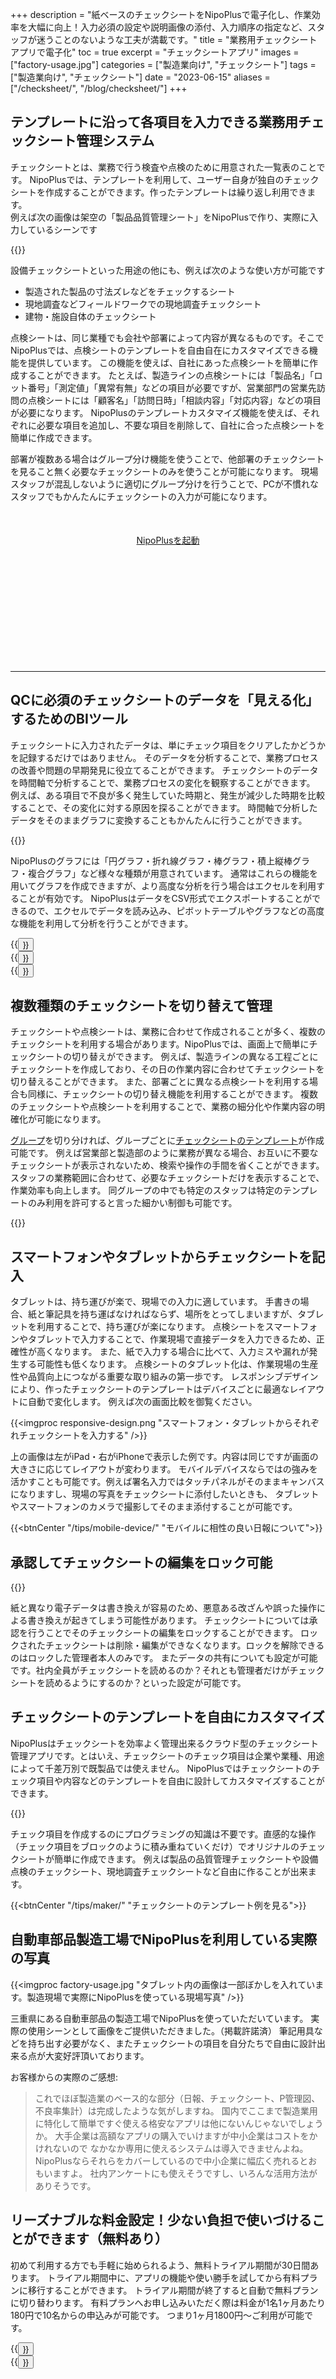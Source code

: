 +++
description = "紙ベースのチェックシートをNipoPlusで電子化し、作業効率を大幅に向上！入力必須の設定や説明画像の添付、入力順序の指定など、スタッフが迷うことのないような工夫が満載です。"
title = "業務用チェックシートアプリで電子化"
toc = true
excerpt = "チェックシートアプリ"
images = ["factory-usage.jpg"]
categories = ["製造業向け", "チェックシート"]
tags = ["製造業向け", "チェックシート"]
date = "2023-06-15"
aliases = ["/checksheet/", "/blog/checksheet/"]
+++

## テンプレートに沿って各項目を入力できる業務用チェックシート管理システム

チェックシートとは、業務で行う検査や点検のために用意された一覧表のことです。
NipoPlusでは、テンプレートを利用して、ユーザー自身が独自のチェックシートを作成することができます。作ったテンプレートは繰り返し利用できます。  
例えば次の画像は架空の「製品品質管理シート」をNipoPlusで作り、実際に入力しているシーンです

{{<icatch filename="check-sheet-app" msg="繰り返し使える チェックシートApp" title="業務用チェックシートアプリ" fontsize="30px" alice="ok" >}}

設備チェックシートといった用途の他にも、例えば次のような使い方が可能です

- 製造された製品の寸法ズレなどをチェックするシート
- 現地調査などフィールドワークでの現地調査チェックシート
- 建物・施設自体のチェックシート

点検シートは、同じ業種でも会社や部署によって内容が異なるものです。そこでNipoPlusでは、点検シートのテンプレートを自由自在にカスタマイズできる機能を提供しています。
この機能を使えば、自社にあった点検シートを簡単に作成することができます。
たとえば、製造ラインの点検シートには「製品名」「ロット番号」「測定値」「異常有無」などの項目が必要ですが、営業部門の営業先訪問の点検シートには「顧客名」「訪問日時」「相談内容」「対応内容」などの項目が必要になります。
NipoPlusのテンプレートカスタマイズ機能を使えば、それぞれに必要な項目を追加し、不要な項目を削除して、自社に合った点検シートを簡単に作成できます。

部署が複数ある場合はグループ分け機能を使うことで、他部署のチェックシートを見ること無く必要なチェックシートのみを使うことが可能になります。
現場スタッフが混乱しないように適切にグループ分けを行うことで、PCが不慣れなスタッフでもかんたんにチェックシートの入力が可能になります。

<div style="text-align:center;margin: 50px 0;">
  <a href="https://nipo-plus.web.app/" class="btn btn-lg btn-primary" target="_blank">NipoPlusを起動</a>
</div>

<hr style="margin-top: 200px;" />

## QCに必須のチェックシートのデータを「見える化」するためのBIツール

チェックシートに入力されたデータは、単にチェック項目をクリアしたかどうかを記録するだけではありません。
そのデータを分析することで、業務プロセスの改善や問題の早期発見に役立てることができます。
チェックシートのデータを時間軸で分析することで、業務プロセスの変化を観察することができます。
例えば、ある項目で不良が多く発生していた時期と、発生が減少した時期を比較することで、その変化に対する原因を探ることができます。
時間軸で分析したデータをそのままグラフに変換することもかんたんに行うことができます。

{{<icatch filename="check-sheet-charts" msg="チェックシートデータを その場でグラフ化" title="エクセルを使わなくてもチェックシートのデータを即座にグラフ化できます" fontsize="30px" alice="pc" >}}

NipoPlusのグラフには「円グラフ・折れ線グラフ・棒グラフ・積上縦棒グラフ・複合グラフ」など様々な種類が用意されています。
通常はこれらの機能を用いてグラフを作成できますが、より高度な分析を行う場合はエクセルを利用することが有効です。
NipoPlusはデータをCSV形式でエクスポートすることができるので、エクセルでデータを読み込み、ピボットテーブルやグラフなどの高度な機能を利用して分析を行うことができます。


<div class="row justify-content-center">
<div class="col-sm-16 col-md-5">{{<button "/docs/manual/analytics/transition/" "データ推移">}}</div>
<div class="col-sm-16 col-md-6">{{<button "/docs/manual/analytics/chart/" "グラフ作成">}}</div>
<div class="col-sm-16 col-md-5">{{<button "/tips/sales_report/" "エクセルの集計">}}</div>
</div>



## 複数種類のチェックシートを切り替えて管理

チェックシートや点検シートは、業務に合わせて作成されることが多く、複数のチェックシートを利用する場合があります。NipoPlusでは、画面上で簡単にチェックシートの切り替えができます。
例えば、製造ラインの異なる工程ごとにチェックシートを作成しており、その日の作業内容に合わせてチェックシートを切り替えることができます。
また、部署ごとに異なる点検シートを利用する場合も同様に、チェックシートの切り替え機能を利用することができます。
複数のチェックシートや点検シートを利用することで、業務の細分化や作業内容の明確化が可能になります。

[グループ](/docs/manual/initial-setting/make-group/)を切り分ければ、グループごとに[チェックシートのテンプレート](/docs/manual/initial-setting/template/make/)が作成可能です。
例えば営業部と製造部のように業務が異なる場合、お互いに不要なチェックシートが表示されないため、検索や操作の手間を省くことができます。
スタッフの業務範囲に合わせて、必要なチェックシートだけを表示することで、作業効率も向上します。
同グループの中でも特定のスタッフは特定のテンプレートのみ利用を許可すると言った細かい制御も可能です。

{{<icatch filename="select-check-sheet-template" msg="複数のチェックシート 切り替えて利用可能" title="テンプレートを予め作成しておけば切り替えて利用が可能です" fontsize="30px" alice="here" >}}


## スマートフォンやタブレットからチェックシートを記入

タブレットは、持ち運びが楽で、現場での入力に適しています。
手書きの場合、紙と筆記具を持ち運ばなければならず、場所をとってしまいますが、タブレットを利用することで、持ち運びが楽になります。
点検シートをスマートフォンやタブレットで入力することで、作業現場で直接データを入力できるため、正確性が高くなります。
また、紙で入力する場合に比べて、入力ミスや漏れが発生する可能性も低くなります。
点検シートのタブレット化は、作業現場の生産性や品質向上につながる重要な取り組みの第一歩です。
レスポンシブデザインにより、作ったチェックシートのテンプレートはデバイスごとに最適なレイアウトに自動で変化します。
例えば次の画面比較を御覧ください。

{{<imgproc responsive-design.png "スマートフォン・タブレットからそれぞれチェックシートを入力する" />}}

上の画像は左がiPad・右がiPhoneで表示した例です。内容は同じですが画面の大きさに応じてレイアウトが変わります。
モバイルデバイスならではの強みを活かすことも可能です。例えば署名入力ではタッチパネルがそのままキャンバスになりますし、現場の写真をチェックシートに添付したいときも、
タブレットやスマートフォンのカメラで撮影してそのまま添付することが可能です。

{{<btnCenter "/tips/mobile-device/" "モバイルに相性の良い日報について">}}


## 承認してチェックシートの編集をロック可能

{{<icatch filename="check-sheet-data-lock" msg="捺印しデータをロック 改ざんの抑制・防止" title="チェックシートのデータをロックする" fontsize="30px" alice="shield" >}}

紙と異なり電子データは書き換えが容易のため、悪意ある改ざんや誤った操作による書き換えが起きてしまう可能性があります。
チェックシートについては承認を行うことでそのチェックシートの編集をロックすることができます。
ロックされたチェックシートは削除・編集ができなくなります。ロックを解除できるのはロックした管理者本人のみです。
またデータの共有についても設定が可能です。社内全員がチェックシートを読めるのか？それとも管理者だけがチェックシートを読めるようにするのか？といった設定が可能です。

## チェックシートのテンプレートを自由にカスタマイズ

NipoPlusはチェックシートを効率よく管理出来るクラウド型のチェックシート管理アプリです。とはいえ、チェックシートのチェック項目は企業や業種、用途によって千差万別で既製品では使えません。
NipoPlusではチェックシートのチェック項目や内容などのテンプレートを自由に設計してカスタマイズすることができます。

{{<icatch filename="check-sheet-template" msg="例えば5Sシート 色々自由に作れます" title="テンプレートを自由にカスタマイズしてオリジナルのチェックシートが作れます" fontsize="30px" alice="guide" >}}

チェック項目を作成するのにプログラミングの知識は不要です。直感的な操作（チェック項目をブロックのように積み重ねていくだけ）でオリジナルのチェックシートが簡単に作成できます。
例えば製品の品質管理チェックシートや設備点検のチェックシート、現地調査チェックシートなど自由に作ることが出来ます。


{{<btnCenter "/tips/maker/" "チェックシートのテンプレート例を見る">}}

## 自動車部品製造工場でNipoPlusを利用している実際の写真

{{<imgproc factory-usage.jpg "タブレット内の画像は一部ぼかしを入れています。製造現場で実際にNipoPlusを使っている現場写真" />}}

三重県にある自動車部品の製造工場でNipoPlusを使っていただいています。
実際の使用シーンとして画像をご提供いただきました。（掲載許諾済）
筆記用具などを持ち出す必要がなく、またチェックシートの項目を自分たちで自由に設計出来る点が大変好評頂いております。

お客様からの実際のご感想:
<blockquote>

これでほぼ製造業のベース的な部分（日報、チェックシート、P管理図、不良率集計）は完成したような気がしますね。
国内でここまで製造業用に特化して簡単ですぐ使える格安なアプリは他にないんじゃないでしょうか。
大手企業は高額なアプリの購入でいけますが中小企業はコストをかけれないので
なかなか専用に使えるシステムは導入できませんよね。
NipoPlusならそれらをカバーしているので中小企業に幅広く売れるとおもいますよ。
社内アンケートにも使えそうですし、いろんな活用方法がありそうです。
</blockquote>

## リーズナブルな料金設定！少ない負担で使いづけることができます（無料あり）

初めて利用する方でも手軽に始められるよう、無料トライアル期間が30日間あります。
トライアル期間中に、アプリの機能や使い勝手を試してから有料プランに移行することができます。
トライアル期間が終了すると自動で無料プランに切り替わります。
有料プランへお申し込みいただく際は料金が1名1ヶ月あたり180円で10名からの申込みが可能です。
つまり1ヶ月1800円〜ご利用が可能です。

<div class="row justify-content-center">
<div class="col-sm-16 col-md-8">{{<button "/docs/price/_about/" "料金について">}}</div>
<div class="col-sm-16 col-md-8">{{<button "/docs/price/free/" "無料プランについて">}}</div>
</div>
